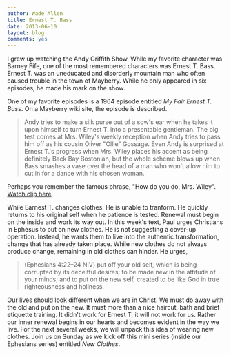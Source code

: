 ```yaml
---
author: Wade Allen
title: Ernest T. Bass
date: 2013-06-10
layout: blog
comments: yes
---
```


I grew up watching the Andy Griffith Show. While my favorite character was Barney Fife, one of the most remembered characters was Ernest T. Bass. Ernest T. was an uneducated and disorderly mountain man who often caused trouble in the town of Mayberry. While he only appeared in six episodes, he made his mark on the show. 

One of my favorite episodes is a 1964 episode entitled *My Fair Ernest T. Bass*. On a Mayberry wiki site, the episode is described.

>Andy tries to make a silk purse out of a sow's ear when he takes it upon himself to turn Ernest T. into a presentable gentleman. The big test comes at Mrs. Wiley's weekly reception when Andy tries to pass him off as his cousin Oliver "Ollie" Gossage. Even Andy is surprised at Ernest T.'s progress when Mrs. Wiley places his accent as being definitely Back Bay Bostonian, but the whole scheme blows up when Bass smashes a vase over the head of a man who won't allow him to cut in for a dance with his chosen woman.

Perhaps you remember the famous phrase, "How do you do, Mrs. Wiley". [Watch clip here](http://www.youtube.com/watch?v=ztrLMXY_9TA). 

While Earnest T. changes clothes. He is unable to tranform. He quickly returns to his original self when he patience is tested. Renewal must begin on the inside and work its way out. In this week's text, Paul urges Christians in Ephesus to put on new clothes. He is not suggesting a cover-up operation. Instead, he wants them to live into the authentic transformation, change that has already taken place. While new clothes do not always produce change, remaining in old clothes can hinder. He urges,

>(Ephesians 4:22–24 NIV) put off your old self, which is being corrupted by its deceitful desires; to be made new in the attitude of your minds; and to put on the new self, created to be like God in true righteousness and holiness. 

Our lives should look different when we are in Christ. We must do away with the old and put on the new. It must more than a nice haircut, bath and brief etiquette training. It didn't work for Ernest T; it will not work for us. Rather our inner renewal begins in our hearts and becomes evident in the way we live. For the next several weeks, we will unpack this idea of wearing new clothes. Join us on Sunday as we kick off this mini series (inside our Ephesians series) entitled *New Clothes*.